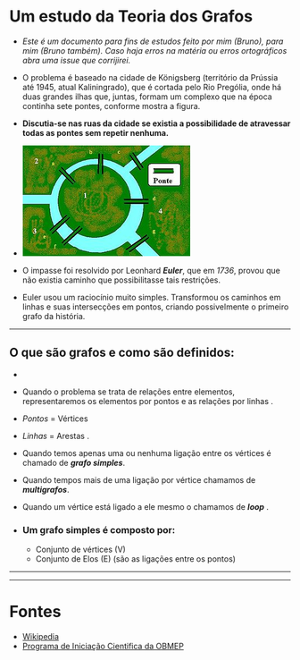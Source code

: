 # Um estudo da Teoria dos Grafos

* *Este é um documento para fins de estudos feito por mim (Bruno), para mim (Bruno também). Caso haja erros na matéria ou erros ortográficos abra uma issue que corrijirei.*


* O problema é baseado na cidade de Königsberg (território da Prússia até 1945, atual Kaliningrado), que é cortada pelo Rio Prególia, onde há duas grandes ilhas que, juntas, formam um complexo que na época continha sete pontes, conforme mostra a figura.

* **Discutia-se nas ruas da cidade se existia a possibilidade de atravessar todas as pontes sem repetir nenhuma.**

* ![Pontes](imagens/pontes.jpg)

* O impasse foi resolvido por Leonhard ***Euler***, que em *1736*, provou que não existia caminho que possibilitasse tais restrições.
* Euler usou um raciocínio muito simples. Transformou os caminhos em linhas e suas intersecções em pontos, criando possivelmente o primeiro grafo da história.

--- 

## O que são grafos e como são definidos:

* 

* Quando o problema se trata de relações entre elementos, representaremos os elementos por pontos e as relações por linhas
.
* *Pontos* = Vértices
* *Linhas* = Arestas
.
* Quando temos apenas uma ou nenhuma ligação entre os vértices é chamado de ***grafo simples***.
* Quando tempos mais de uma ligação por vértice chamamos de ***multigrafos***.
* Quando um vértice está ligado a ele mesmo o chamamos de ***loop***
.
* ### Um grafo simples é composto por:
   * Conjunto de vértices (V)
   * Conjunto de Elos (E) (são as ligações entre os pontos)



---



---

# Fontes

* [Wikipedia](https://pt.wikipedia.org/wiki/Sete_pontes_de_K%C3%B6nigsberg)
* [Programa de Iniciação Cientifica da OBMEP](https://www.youtube.com/watch?v=Frmwdter-vQ&list=PLrVGp617x0hAm90-7zQzbRsSOnN2Vbr-I&index=1)
